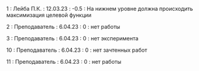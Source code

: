 1 : Лейба П.К. : 12.03.23 : -0.5 : На нижнем уровне должна происходить максимизация целевой функции

2 : Преподаватель : 6.04.23 : 0 : нет работы

3 : Преподаватель : 6.04.23 : 0 : нет эксперимента

10 : Преподаватель : 6.04.23 : 0 : нет зачтенных работ

11 : Преподаватель : 6.04.23 : 0 : нет работы
